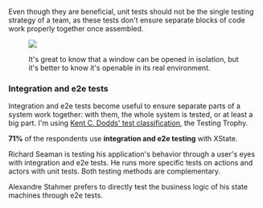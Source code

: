 Even though they are beneficial, unit tests should not be the single testing strategy of a team, as these tests don't ensure separate blocks of code work properly together once assembled.

<figure>

<img src="/CYsaEZiW8AIMesY.gif" />

<figcaption>

It's great to know that a window can be opened in isolation, but it's better to know it's openable in its real environment.

</figcaption>

</figure>

### Integration and e2e tests

Integration and e2e tests become useful to ensure separate parts of a system work together: with them, the whole system is tested, or at least a big part. I'm using [Kent C. Dodds' test classification](https://kentcdodds.com/blog/the-testing-trophy-and-testing-classifications), the Testing Trophy.

**71%** of the respondents use **integration and e2e testing** with XState.

Richard Seaman is testing his application's behavior through a user's eyes with integration and e2e tests. He runs more specific tests on actions and actors with unit tests. Both testing methods are complementary.

Alexandre Stahmer prefers to directly test the business logic of his state machines through e2e tests.

